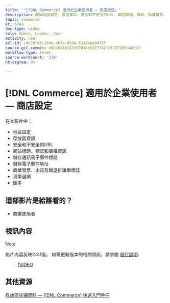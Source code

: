 ```yaml
---
title: '"[!DNL Commerce] 適用於企業使用者 — 商店設定」'
description: 瞭解地區設定、商店資訊、安全和不安全的URL、網站標題、標誌、版權資訊、通訊電子郵件標誌、商店電子郵件地址、貨幣選項和匯率。
topic: Commerce
kt: 5764
doc-type: video
role: Admin, Leader, User
activity: use
exl-id: c4b78f66-26eb-4b7e-950d-f2a8ebab9783
source-git-commit: e8d2631b31319701beb327f42fdf1372d9dad9b7
workflow-type: tm+mt
source-wordcount: '119'
ht-degree: 0%

---
```


# [!DNL Commerce] 適用於企業使用者 — 商店設定

在本影片中：

- 地區設定
- 存放區資訊
- 安全和不安全的URL
- 網站標題、標誌和版權資訊
- 儲存通訊電子郵件標誌
- 儲存電子郵件地址
- 商業發票、出貨及銷退折讓單標誌
- 貨幣選項
- 匯率

## 這部影片是給誰看的？

- 商業使用者

## 視訊內容

>[!NOTE]
>
>影片內容反映2.3.1版。 如需更新版本的相關資訊，請參閱 [發行說明](https://experienceleague.adobe.com/docs/commerce-operations/release/notes/overview.html).

>[!VIDEO](https://video.tv.adobe.com/v/35949?quality=12&learn=on)

## 其他資源

[存放區詳細資料 —  [!DNL Commerce] 快速入門手冊](https://experienceleague.adobe.com/docs/commerce-admin/start/setup/store-details.html)
